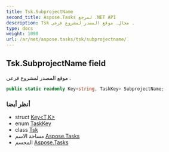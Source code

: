 ```yaml
---
title: Tsk.SubprojectName
second_title: Aspose.Tasks لمرجع .NET API
description: Tsk مجال. موقع المصدر لمشروع فرعي .
type: docs
weight: 1090
url: /ar/net/aspose.tasks/tsk/subprojectname/
---
```

## Tsk.SubprojectName field

موقع المصدر لمشروع فرعي .

```csharp
public static readonly Key<string, TaskKey> SubprojectName;
```

### أنظر أيضا

* struct [Key&lt;T,K&gt;](../../key-2/)
* enum [TaskKey](../../taskkey/)
* class [Tsk](../)
* مساحة الاسم [Aspose.Tasks](../../tsk/)
* المجسم [Aspose.Tasks](../../../)


